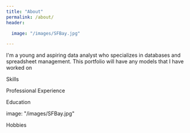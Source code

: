 ```yaml
---
title: "About"
permalink: /about/
header:

  image: "/images/SFBay.jpg"

---
```

I'm a young and aspiring data analyst who specializes in databases and spreadsheet management.
This portfolio will have any models that I have worked on




Skills


Professional Experience




Education


image: "/images/SFBay.jpg"


Hobbies
